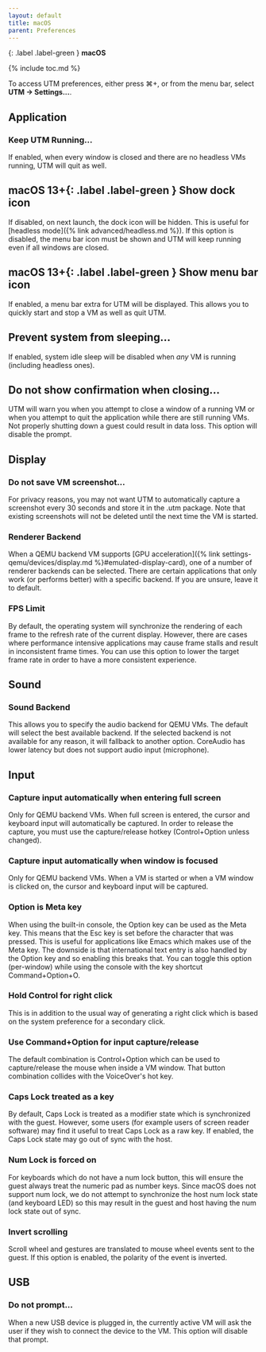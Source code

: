 ```yaml
---
layout: default
title: macOS
parent: Preferences
---
```

{: .label .label-green }
**macOS**

{% include toc.md %}

To access UTM preferences, either press ⌘+, or from the menu bar, select **UTM → Settings...**.

## Application

### Keep UTM Running...
If enabled, when every window is closed and there are no headless VMs running, UTM will quit as well.

## **macOS 13+**{: .label .label-green } Show dock icon
If disabled, on next launch, the dock icon will be hidden. This is useful for [headless mode]({% link advanced/headless.md %}). If this option is disabled, the menu bar icon must be shown and UTM will keep running even if all windows are closed.

## **macOS 13+**{: .label .label-green } Show menu bar icon
If enabled, a menu bar extra for UTM will be displayed. This allows you to quickly start and stop a VM as well as quit UTM.

## Prevent system from sleeping...
If enabled, system idle sleep will be disabled when *any* VM is running (including headless ones).

## Do not show confirmation when closing...
UTM will warn you when you attempt to close a window of a running VM or when you attempt to quit the application while there are still running VMs. Not properly shutting down a guest could result in data loss. This option will disable the prompt.

## Display

### Do not save VM screenshot...
For privacy reasons, you may not want UTM to automatically capture a screenshot every 30 seconds and store it in the .utm package. Note that existing screenshots will not be deleted until the next time the VM is started.

### Renderer Backend
When a QEMU backend VM supports [GPU acceleration]({% link settings-qemu/devices/display.md %}#emulated-display-card), one of a number of renderer backends can be selected. There are certain applications that only work (or performs better) with a specific backend. If you are unsure, leave it to default.

### FPS Limit
By default, the operating system will synchronize the rendering of each frame to the refresh rate of the current display. However, there are cases where performance intensive applications may cause frame stalls and result in inconsistent frame times. You can use this option to lower the target frame rate in order to have a more consistent experience.

## Sound

### Sound Backend
This allows you to specify the audio backend for QEMU VMs. The default will select the best available backend. If the selected backend is not available for any reason, it will fallback to another option. CoreAudio has lower latency but does not support audio input (microphone).

## Input

### Capture input automatically when entering full screen
Only for QEMU backend VMs. When full screen is entered, the cursor and keyboard input will automatically be captured. In order to release the capture, you must use the capture/release hotkey (Control+Option unless changed).

### Capture input automatically when window is focused
Only for QEMU backend VMs. When a VM is started or when a VM window is clicked on, the cursor and keyboard input will be captured.

### Option is Meta key
When using the built-in console, the Option key can be used as the Meta key. This means that the Esc key is set before the character that was pressed. This is useful for applications like Emacs which makes use of the Meta key. The downside is that international text entry is also handled by the Option key and so enabling this breaks that. You can toggle this option (per-window) while using the console with the key shortcut Command+Option+O.

### Hold Control for right click
This is in addition to the usual way of generating a right click which is based on the system preference for a secondary click.

### Use Command+Option for input capture/release
The default combination is Control+Option which can be used to capture/release the mouse when inside a VM window. That button combination collides with the VoiceOver's hot key.

### Caps Lock treated as a key
By default, Caps Lock is treated as a modifier state which is synchronized with the guest. However, some users (for example users of screen reader software) may find it useful to treat Caps Lock as a raw key. If enabled, the Caps Lock state may go out of sync with the host.

### Num Lock is forced on
For keyboards which do not have a num lock button, this will ensure the guest always treat the numeric pad as number keys. Since macOS does not support num lock, we do not attempt to synchronize the host num lock state (and keyboard LED) so this may result in the guest and host having the num lock state out of sync.

### Invert scrolling
Scroll wheel and gestures are translated to mouse wheel events sent to the guest. If this option is enabled, the polarity of the event is inverted.

## USB

### Do not prompt...
When a new USB device is plugged in, the currently active VM will ask the user if they wish to connect the device to the VM. This option will disable that prompt.
